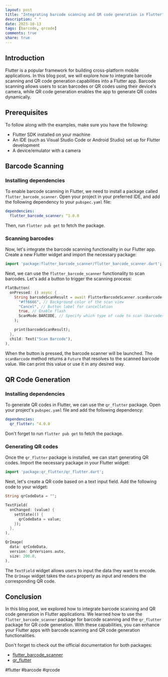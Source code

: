 ```yaml
---
layout: post
title: "Integrating barcode scanning and QR code generation in Flutter"
description: " "
date: 2023-10-13
tags: [barcode, qrcode]
comments: true
share: true
---
```


## Introduction
Flutter is a popular framework for building cross-platform mobile applications. In this blog post, we will explore how to integrate barcode scanning and QR code generation capabilities into a Flutter app. Barcode scanning allows users to scan barcodes or QR codes using their device's camera, while QR code generation enables the app to generate QR codes dynamically.

## Prerequisites
To follow along with the examples, make sure you have the following:
- Flutter SDK installed on your machine
- An IDE (such as Visual Studio Code or Android Studio) set up for Flutter development
- A device/emulator with a camera

## Barcode Scanning

### Installing dependencies
To enable barcode scanning in Flutter, we need to install a package called `flutter_barcode_scanner`. Open your project in your preferred IDE, and add the following dependency to your `pubspec.yaml` file:

```yaml
dependencies:
  flutter_barcode_scanner: ^1.0.0
```

Then, run `flutter pub get` to fetch the package.

### Scanning barcodes
Now, let's integrate the barcode scanning functionality in our Flutter app. Create a new Flutter widget and import the necessary package:

```dart
import 'package:flutter_barcode_scanner/flutter_barcode_scanner.dart';
```

Next, we can use the `flutter_barcode_scanner` functionality to scan barcodes. Let's add a button to trigger the scanning process:

```dart
FlatButton(
  onPressed: () async {
    String barcodeScanResult = await FlutterBarcodeScanner.scanBarcode(
      "#ff6666", // Background color of the scan view
      "Cancel", // Button label for cancellation
      true, // Enable flash
      ScanMode.BARCODE, // Specify which type of code to scan (barcodes or QR codes)
    );

    print(barcodeScanResult);
  },
  child: Text("Scan Barcode"),
),
```

When the button is pressed, the barcode scanner will be launched. The `scanBarcode` method returns a `Future` that resolves to the scanned barcode value. We can print this value or use it in any desired way.

## QR Code Generation

### Installing dependencies
To generate QR codes in Flutter, we can use the `qr_flutter` package. Open your project's `pubspec.yaml` file and add the following dependency:

```yaml
dependencies:
  qr_flutter: ^4.0.0
```

Don't forget to run `flutter pub get` to fetch the package.

### Generating QR codes
Once the `qr_flutter` package is installed, we can start generating QR codes. Import the necessary package in your Flutter widget:

```dart
import 'package:qr_flutter/qr_flutter.dart';
```

Next, let's create a QR code based on a text input field. Add the following code to your widget:

```dart
String qrCodeData = "";

TextField(
  onChanged: (value) {
    setState(() {
      qrCodeData = value;
    });
  },
),

QrImage(
  data: qrCodeData,
  version: QrVersions.auto,
  size: 200.0,
),
```

The `TextField` widget allows users to input the data they want to encode. The `QrImage` widget takes the `data` property as input and renders the corresponding QR code.

## Conclusion
In this blog post, we explored how to integrate barcode scanning and QR code generation in Flutter applications. We learned how to use the `flutter_barcode_scanner` package for barcode scanning and the `qr_flutter` package for QR code generation. With these capabilities, you can enhance your Flutter apps with barcode scanning and QR code generation functionalities.

Don't forget to check out the official documentation for both packages: 
- [flutter_barcode_scanner](https://pub.dev/packages/flutter_barcode_scanner)
- [qr_flutter](https://pub.dev/packages/qr_flutter)

#flutter #barcode #qrcode